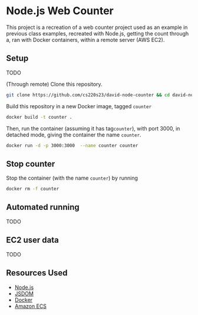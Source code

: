 # Node.js Web Counter

This project is a recreation of a web counter project used as an
example in previous class examples, recreated with Node.js, getting the count through a, ran with Docker containers, within a remote server (AWS EC2).

## Setup
TODO

(Through remote) Clone this repository.
``` bash
git clone https://github.com/cs220s23/david-node-counter && cd david-node-counter
```

Build this repository in a new Docker image, tagged `counter`
``` bash
docker build -t counter .
```
Then, run the container (assuming it has tag`counter`), with port 3000, in detached mode, giving the container the name `counter`.
```bash
docker run -d -p 3000:3000  --name counter counter
```

## Stop counter
Stop the container (with the name `counter`) by running
```bash
docker rm -f counter
```

## Automated running
TODO

## EC2 user data
TODO

## Resources Used
- [Node.js](https://nodejs.org)
- [JSDOM](https://github.com/jsdom/jsdom)
- [Docker](https://docker.org)
- [Amazon ECS](https://aws.amazon.com/ecs/)

